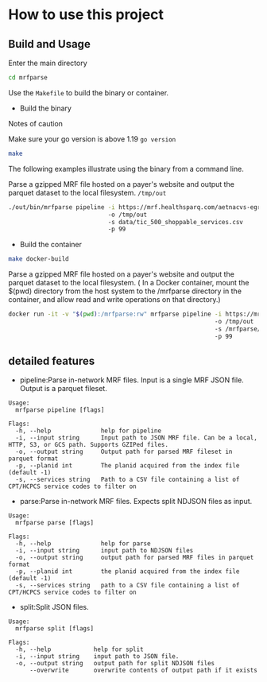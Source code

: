 # How to use this project

##   Build and Usage
Enter the main directory 
```bash
cd mrfparse
```

Use the `Makefile` to build the binary or container. 

- Build the binary

 Notes of caution

Make sure your go version is above 1.19  `go version`
  
```bash
make 
```
The following examples illustrate using the binary from a command line. 

Parse a gzipped MRF file hosted on a payer's website and output the parquet dataset to the local filesystem. `/tmp/out`
```bash
./out/bin/mrfparse pipeline -i https://mrf.healthsparq.com/aetnacvs-egress.nophi.kyruushsq.com/prd/mrf/AETNACVS_I/AFEHBPFI/2024-01-05/inNetworkRates/2024-01-05_8e0af629-6cc4-4e56-a55e-11f5cb66e752_Aetna-Life-Insurance-Company.json.gz
                            -o /tmp/out
                            -s data/tic_500_shoppable_services.csv
                            -p 99
```

- Build the container
```bash
make docker-build
```

Parse a gzipped MRF file hosted on a payer's website and output the parquet dataset to the local filesystem. ( In a Docker container, mount the $(pwd) directory from the host system to the /mrfparse directory in the container, and allow read and write operations on that directory.)
```bash
docker run -it -v "$(pwd):/mrfparse:rw" mrfparse pipeline -i https://mrf.healthsparq.com/aetnacvs-egress.nophi.kyruushsq.com/prd/mrf/AETNACVS_I/AFEHBPFI/2024-01-05/inNetworkRates/2024-01-05_8e0af629-6cc4-4e56-a55e-11f5cb66e752_Aetna-Life-Insurance-Company.json.gz
                                                          -o /tmp/out
                                                          -s /mrfparse/data/tic_500_shoppable_services.csv
                                                          -p 99
```

## detailed features
- pipeline:Parse in-network MRF files. Input is a single MRF JSON file. Output is a parquet fileset.

```bsah
Usage:
  mrfparse pipeline [flags]

Flags:
  -h, --help              help for pipeline
  -i, --input string      Input path to JSON MRF file. Can be a local, HTTP, S3, or GCS path. Supports GZIPed files.
  -o, --output string     Output path for parsed MRF fileset in parquet format
  -p, --planid int        The planid acquired from the index file (default -1)
  -s, --services string   Path to a CSV file containing a list of CPT/HCPCS service codes to filter on
  ```
- parse:Parse in-network MRF files. Expects split NDJSON files as input.

```bsah
Usage:
  mrfparse parse [flags]
  
Flags:
  -h, --help              help for parse
  -i, --input string      input path to NDJSON files
  -o, --output string     output path for parsed MRF files in parquet format
  -p, --planid int        the planid acquired from the index file (default -1)
  -s, --services string   path to a CSV file containing a list of CPT/HCPCS service codes to filter on
  ```

- split:Split JSON files.
  
```bsah
Usage:
  mrfparse split [flags]

Flags:
  -h, --help            help for split
  -i, --input string    input path to JSON file.
  -o, --output string   output path for split NDJSON files
      --overwrite       overwrite contents of output path if it exists
  ```
  




